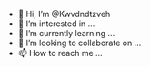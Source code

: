 - 👋 Hi, I’m @Kwvdndtzveh
- 👀 I’m interested in ...
- 🌱 I’m currently learning ...
- 💞️ I’m looking to collaborate on ...
- 📫 How to reach me ...

<!---
Kwvdndtzveh/Kwvdndtzveh is a ✨ special ✨ repository because its `README.md` (this file) appears on your GitHub profile.
You can click the Preview link to take a look at your changes.
--->
